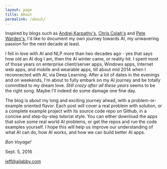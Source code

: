 ```yaml
---
layout: page
title: About
permalink: /about/
---
```


Inspired by blogs such as [Andrej Karpathy's](http://karpathy.github.io/), [Chris Colah's](http://colah.github.io/) and [Pete Warden's](http://petewarden.com/), I'd like to document my own journey towards AI, my unwavering passion for the next decade at least.

I fell in love with AI and NLP more than two decades ago - yes that says how old an AI dog I am, then the AI winter came, or reality hit. I spent most of those years on enterprise client/server apps, Windows apps, Internet web apps, and mobile and wearable apps, till about mid 2014 when I reconnected with AI, via Deep Learning. After a lot of dates in the evenings and on weekends, I'm about to fully embark on my AI journey and be totally committed to my dream love. *Still crazy after all these years* seems to be the right song. Maybe I'll indeed do some damage one fine day.

The blog is about my long and exciting journey ahead, with a problem-or-example oriented flavor. Each post will cover a real problem with solution, or a complete example project with its source code repo on Github, in a concise and step-by-step tutorial style. You can either download the apps that solve some real world AI problems, or get the repos and run the code examples yourself. I hope this will help us improve our understanding of what AI can do, how AI works, and how we can build better AI apps.

*Bon Voyage!*

Sept. 5, 2016

jeff@ailabby.com
